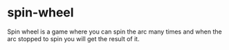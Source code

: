 # spin-wheel
Spin wheel is a game where you can spin the arc many times and when the arc stopped to spin you will get the result of it.
